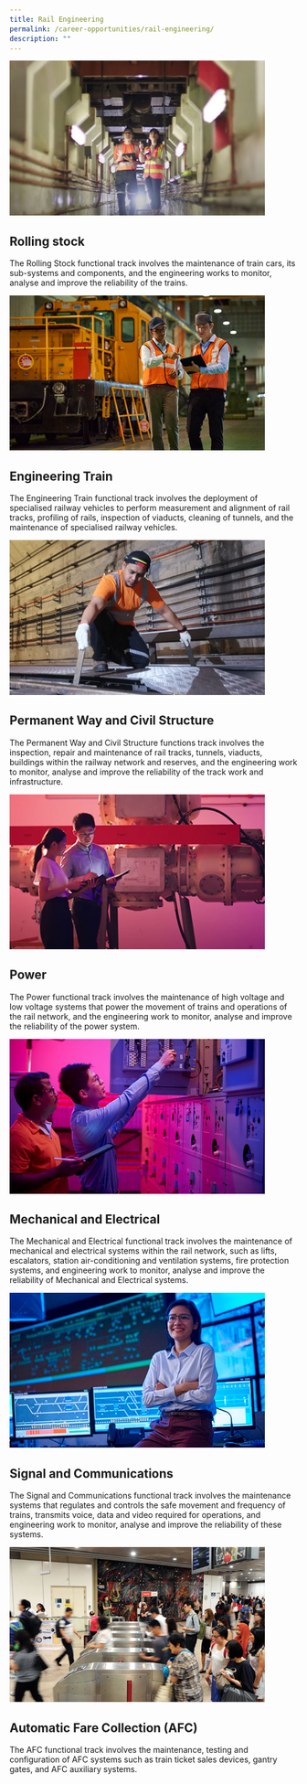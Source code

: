 ```yaml
---
title: Rail Engineering
permalink: /career-opportunities/rail-engineering/
description: ""
---
```

![](/images/rail-engineering1.jpg)
## Rolling stock
The Rolling Stock functional track involves the maintenance of train cars, its sub-systems and components, and the engineering works to monitor, analyse and improve the reliability of the trains.

![](/images/permanent-way-and-civil-structure-447x271-1.jpg)
## Engineering Train

The Engineering Train functional track involves the deployment of specialised railway vehicles to perform measurement and alignment of rail tracks, profiling of rails, inspection of viaducts, cleaning of tunnels, and the maintenance of specialised railway vehicles.

![](/images/engineering-train-447x271-1.jpg)
## Permanent Way and Civil Structure

The Permanent Way and Civil Structure functions track involves the inspection, repair and maintenance of rail tracks, tunnels, viaducts, buildings within the railway network and reserves, and the engineering work to monitor, analyse and improve the reliability of the track work and infrastructure.

![](/images/rail-engineering4.jpg)
## Power
The Power functional track involves the maintenance of high voltage and low voltage systems that power the movement of trains and operations of the rail network, and the engineering work to monitor, analyse and improve the reliability of the power system.

![](/images/mechanical-and-electrical-447x271-1.jpg)
## Mechanical and Electrical
The Mechanical and Electrical functional track involves the maintenance of mechanical and electrical systems within the rail network, such as lifts, escalators, station air-conditioning and ventilation systems, fire protection systems, and engineering work to monitor, analyse and improve the reliability of Mechanical and Electrical systems.

![](/images/signal-and-communication-447x271-1.jpg)
## Signal and Communications
The Signal and Communications functional track involves the maintenance systems that regulates and controls the safe movement and frequency of trains, transmits voice, data and video required for operations, and engineering work to monitor, analyse and improve the reliability of these systems.

![](/images/automatic-fare-collection-447x271-1.jpg)
## Automatic Fare Collection (AFC)

The AFC functional track involves the maintenance, testing and configuration of AFC systems such as train ticket sales devices, gantry gates, and AFC auxiliary systems.